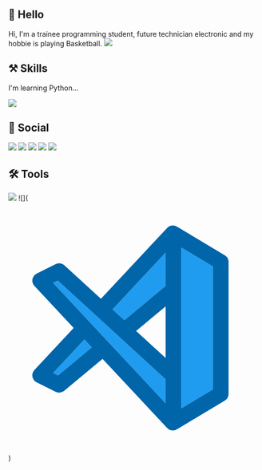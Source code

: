 ## 👋 Hello 
Hi, I'm a trainee programming student, future technician electronic and my hobbie is playing Basketball.
![](https://i.pinimg.com/originals/1e/a6/66/1ea66601f1ee09b578c40feee6ecd953.gif)
## ⚒️ Skills
I'm learning Python...

![](https://camo.githubusercontent.com/27250b9f428b32314f8610e1a996939cc116da5f8c4d8a2f8ed37104275085b8/68747470733a2f2f696d672e736869656c64732e696f2f62616467652f507974686f6e2d3134333534433f7374796c653d666f722d7468652d6261646765266c6f676f3d707974686f6e266c6f676f436f6c6f723d7768697465)
## 📲 Social
<a href="https://twitter.com/0_o__sami__o_0"><img src="https://img.shields.io/badge/Twitter-1DA1F2?style=for-the-badge&logo=twitter&logoColor=white"></a>
<a href="https://instagram.com/0_o__sami__o_0?igshid=MzNlNGNkZWQ4Mg=="><img src="https://img.shields.io/badge/Instagram-E4405F?style=for-the-badge&logo=instagram&logoColor=white"></a>
[![](https://img.shields.io/badge/Facebook-1877F2?style=for-the-badge&logo=facebook&logoColor=white)](https://www.facebook.com/danolex.pra?mibextid=ZbWKwL&paipv=0&eav=AfbnCLjt3pEllKFOM6PR47tJxB_PPD3mArDrom4Xpr_Ek96LypIxqygH7cBUgvFFNOU&_rdr)
[![](https://img.shields.io/badge/Discord-7289DA?style=for-the-badge&logo=discord&logoColor=white)](https://discord.gg/YBa4PP7M)
<a href="https://www.linkedin.com/in/aldo-samuel-vladimir-q-03a48327a"><img src="https://icongr.am/devicon/linkedin-original.svg?size=128&color=currentColor"></a>

## 🛠 Tools

![](https://img.shields.io/badge/PyCharm-000000.svg?&style=for-the-badge&logo=PyCharm&logoColor=white)
![](<svg xmlns="http://www.w3.org/2000/svg" viewBox="0 0 32 32" id="visual-studio-code"><path fill="#1F9CF0" d="m6.317 22.046-.629-.314 3.981-4.266.938 1.005-4.29 3.575zM20 25.602 5.688 10.268l.599-.299L20 22.54v3.062zm0-14.958-5.247 4.372-1.507-1.382L20 6.398v4.246zm6 13.189-4 2.4V5.766l4 2.4v15.667z"></path><path fill="#0065A9" d="m27.515 6.743-6-3.6c-.027-.016-.057-.024-.086-.037-.397-.238-.91-.195-1.239.157l-8.419 9.021-4.64-4.254a1.003 1.003 0 0 0-1.123-.157L3.597 9.078a1.001 1.001 0 0 0-.284 1.576L8.302 16l-4.989 5.346a.999.999 0 0 0 .284 1.576l2.411 1.206a.997.997 0 0 0 1.088-.127l4.879-4.066 8.215 8.802a.998.998 0 0 0 .731.318.994.994 0 0 0 .52-.167c.024-.012.05-.017.073-.031l6-3.6A1 1 0 0 0 28 24.4V7.6a1 1 0 0 0-.485-.857zM6.317 22.046l-.629-.314 3.981-4.266.938 1.005-4.29 3.575zM20 25.602 5.688 10.268l.599-.299L20 22.54v3.062zm0-5.776-3.759-3.446L20 13.248v6.578zm0-9.182-5.247 4.372-1.507-1.382L20 6.398v4.246zm6 13.189-4 2.4V5.766l4 2.4v15.667z"></path></svg>)
